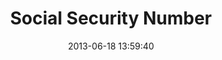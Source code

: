 ---
layout: post
title:  "Social Security Number"
date:   2013-06-18 13:59:40
categories: vulnerabilities
---